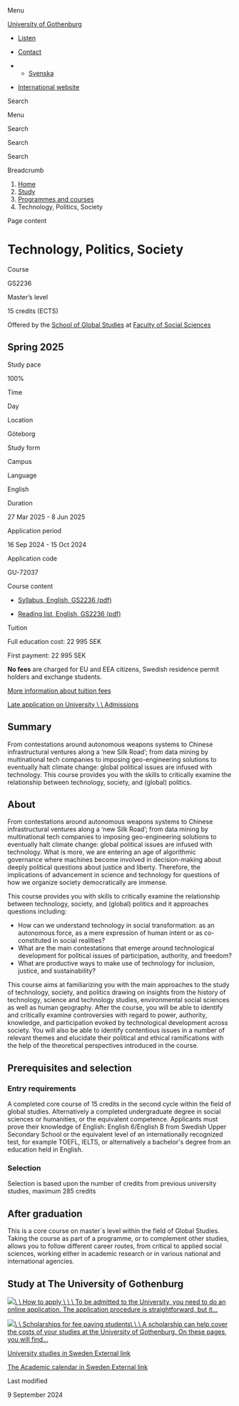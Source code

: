 Menu

[University of Gothenburg](/en)

- [Listen](//app-eu.readspeaker.com/cgi-bin/rsent?customerid=9467&lang=en_uk&readclass=region--content&url=https%3A%2F%2Fwww.gu.se%2Fen%2Fstudy-gothenburg%2Ftechnology-politics-society-gs2236 "Listen with ReadSpeaker")

- [Contact](/en/contact)

- - [Svenska](/studera/hitta-utbildning/teknologi-politik-samhalle-gs2236)
- [International website](/en/study-gothenburg/technology-politics-society-gs2236)

Search


Menu


Search


Search

Search

Breadcrumb

1. [Home](/en)
2. [Study](/en/study-in-gothenburg)
3. [Programmes and courses](/en/study-in-gothenburg/study-options)
4. Technology, Politics, Society


Page content

# Technology, Politics, Society

Course


GS2236


Master’s level



15 credits (ECTS)



Offered by the
[School of Global Studies](https://www.gu.se/en/globalstudies)
at
[Faculty of Social Sciences](https://www.gu.se/en/social-sciences)

## Spring 2025

Study pace


100%

Time


Day

Location


Göteborg

Study form


Campus

Language


English

Duration


27 Mar 2025
\- 8 Jun 2025

Application period


16 Sep 2024
\- 15 Oct 2024

Application code


GU-72037

Course content


- [Syllabus, English, GS2236 (pdf)](https://kursplaner.gu.se/pdf/kurs/en/GS2236)


- [Reading list, English, GS2236 (pdf)](https://kursplaner.gu.se/english/GS2236_Litteratur_37961_V24.pdf)


Tuition


Full education cost: 22 995 SEK

First payment: 22 995 SEK

**No fees** are charged for EU and EEA citizens, Swedish residence permit holders and exchange students.

[More information about tuition fees](https://www.gu.se/en/study-in-gothenburg/apply/tuition-fees)

[Late application on University \\
\\
Admissions](https://www.universityadmissions.se/intl/addtobasket?id=GU-72037&period=VT+2025)

## Summary

From contestations around autonomous weapons systems to Chinese infrastructural ventures along a ‘new Silk Road’; from data mining by multinational tech companies to imposing geo-engineering solutions to eventually halt climate change: global political issues are infused with technology. This course provides you with the skills to critically examine the relationship between technology, society, and (global) politics.

## About

From contestations around autonomous weapons systems to Chinese infrastructural ventures along a ‘new Silk Road’; from data mining by multinational tech companies to imposing geo-engineering solutions to eventually halt climate change: global political issues are infused with technology. What is more, we are entering an age of algorithmic governance where machines become involved in decision-making about deeply political questions about justice and liberty. Therefore, the implications of advancement in science and technology for questions of how we organize society democratically are immense.

This course provides you with skills to critically examine the relationship between technology, society, and (global) politics and it approaches questions including:

- How can we understand technology in social transformation: as an autonomous force, as a mere expression of human intent or as co-constituted in social realities?
- What are the main contestations that emerge around technological development for political issues of participation, authority, and freedom?
- What are productive ways to make use of technology for inclusion, justice, and sustainability?

This course aims at familiarizing you with the main approaches to the study of technology, society, and politics drawing on insights from the history of technology, science and technology studies, environmental social sciences as well as human geography. After the course, you will be able to identify and critically examine controversies with regard to power, authority, knowledge, and participation evoked by technological development across society. You will also be able to identify contentious issues in a number of relevant themes and elucidate their political and ethical ramifications with the help of the theoretical perspectives introduced in the course.

## Prerequisites and selection

### Entry requirements

A completed core course of 15 credits in the second cycle within the field of global studies. Alternatively a completed undergraduate degree in social sciences or humanities, or the equivalent competence. Applicants must prove their knowledge of English: English 6/English B from Swedish Upper Secondary School or the equivalent level of an internationally recognized test, for example TOEFL, IELTS, or alternatively a bachelor's degree from an education held in English.

### Selection

Selection is based upon the number of credits from previous university studies, maximum 285 credits

## After graduation

This is a core course on master´s level within the field of Global Studies. Taking the course as part of a programme, or to complement other studies, allows you to follow different career routes, from critical to applied social sciences, working either in academic research or in various national and international agencies.

## Study at The University of Gothenburg

[![](/sites/default/files/dynamic-image/dynamic_image_2188_218/public/2020-03/cytonn-photography-ZJEKICY5EXY-unsplash.jpg?media_id=2553&width=1904&height=208)\\
\\
How to apply \\
\\
\\
To be admitted to the University, you need to do an online application. The application procedure is straightforward, but it…](/en/study-in-gothenburg/apply)

[![](/sites/default/files/dynamic-image/dynamic_image_2188_218/public/2024-01/GU-7.jpg?media_id=95188&width=1904&height=208)\\
\\
Scholarships for fee paying students\\
\\
\\
A scholarship can help cover the costs of your studies at the University of Gothenburg. On these pages, you will find…](/en/study-in-gothenburg/apply/scholarships-for-fee-paying-students)

[University studies in Sweden External link](https://www.gu.se/en/study-in-gothenburg/before-you-arrive/university-studies-in-sweden "External link")

[The Academic calendar in Sweden External link](https://www.gu.se/en/study-in-gothenburg/when-you-are-here/academic-calendar "External link")

Last modified


9 September 2024